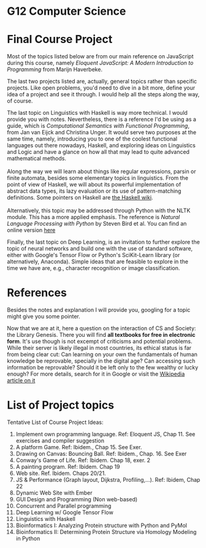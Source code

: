 G12 Computer Science
====================

Final Course Project
====================

Most of the topics listed below are from our main reference on JavaScript
during this course, namely *Eloquent JavaScript: A Modern Introduction
to Programming* from Marijn Haverbeke.

The last two projects listed are, actually, general topics rather than
specific projects. Like open problems, you'd need to dive in a bit more,
define your idea of a project and see it through. I would help all the
steps along the way, of course.

The last topic on Linguistics with Haskell is way more technical. I
would provide you with notes. Nevertheless, there is a reference I'd be
using as a guide, which is *Computational Semantics with Functional
Programming*, from Jan van Eijck and Christina Unger. It would serve two
purposes at the same time, namely, introducing you to one of the coolest
functional languages out there nowadays, Haskell, and exploring ideas on
Linguistics and Logic and have a glance on how all that may lead to
quite advanced mathematical methods.\
\
Along the way we will learn about things like regular expressions,
parsin or finite automata, besides some elementary topics in
linguistics. From the point of view of Haskell, we will about its
powerful implementation of abstract data types, its lazy evaluation or
its use of pattern-matching definitions.
Some pointers on Haskell are [the Haskell
wiki](https://wiki.haskell.org/Haskell).\
\
Alternatively, this topic may be addressed through Python with the NLTK
module. This has a more applied emphasis. The reference is *Natural
Language Processing with Python* by Steven Bird et al. You can find an
online version [here](http://www.nltk.org/book/)

Finally, the last topic on Deep Learning, is an invitation to further
explore the topic of neural networks and build one with the use of
standard software, either with Google's Tensor Flow or Python's
SciKit-Learn library (or alternatively, Anaconda). Simple ideas that are
feasible to explore in the time we have are, e.g., character recognition
or image classification.

References
==========

Besides the notes and explanation I will provide you, googling for a
topic might give you some pointer.

Now that we are at it, here a question on the interaction of CS and 
Society: the Library Genesis. There you will find
**all textbooks for free in electronic form**. It's use though is not
excempt of criticisms and potential problems. While their server is
likely illegal in most countries, its ethical status is far from being
clear cut: Can learning on your own the fundamentals of human knowledge
be reprovable, specially in the digital age? Can accessing such
information be reprovable? Should it be left only to the few wealthy or
lucky enough? For more details, search for it in Google or visit the
[Wikipedia article on it](https://en.wikipedia.org/wiki/Library_Genesis)


List of Project topics
======================

Tentative List of Course Project Ideas:

1. Implement own programming language. Ref: Eloquent JS, Chap 11. See exercises and compiler suggestion
2. A platform Game. Ref: Ibidem., Chap 15. See Exer.
3. Drawing on Canvas: Bouncing Ball. Ref: Ibidem., Chap. 16. See Exer
4. Conway's Game of Life. Ref: Ibidem. Chap 18, exer. 2
5. A painting program. Ref: Ibidem. Chap 19
6. Web site. Ref. Ibidem. Chaps 20/21.
7. JS & Performance (Graph layout, Dijkstra, Profiling,...). Ref: Ibidem, Chap 22
8. Dynamic Web Site with Ember
9. GUI Design and Programming (Non web-based)
10. Concurrent and Parallel programming
11. Deep Learning w/ Google Tensor Flow
12. Linguistics with Haskell
13. Bioinformatics I: Analyzing Protein structure with Python and PyMol
14. Bioinformatics II: Determining Protein Structure via Homology Modeling in Python

